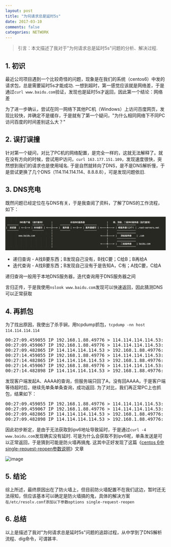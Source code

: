 ```yaml
---
layout: post
title: "为何请求总是延时5s"
date: 2017-03-10
comments: false
categories: NETWORK
---
```


> 引言：本文描述了我对于"为何请求总是延时5s"问题的分析、解决过程.

## 1. 初识

最近公司项目遇到一个比较奇怪的问题，现象是在我们的系统（centos6）中发的请求包，总是需要延时5s才能成功. 一想到超时，第一感觉应该就是网络差，于是通过`curl www.baidu.com`验证，发现也是延时5s才返回，因此第一个结论：网络差

为了进一步确认，尝试在同一网络下其他PC机（Windows）上访问百度网页，发现比较快，并确定不是缓存，于是就有了第一个疑问，"为什么相同网络下不同PC访问百度的时间差别这么大？"

## 2. 误打误撞
针对第一个疑问，对比了PC机的网络配置，是完全一样的，这就无法解释了。就在没有方向的时候，尝试用IP访问，`curl 163.177.151.109`，发现速度很快，突然想到我们的请求也是使用域名. 于是自然就转向了DNS，是不是DNS解析慢，于是尝试更换了几个DNS（114.114.114.114、8.8.8.8），可是发现问题依旧.

## 3. DNS充电

既然问题已经定位在与DNS有关，于是我查阅了资料，了解了DNS的工作流程，如下：

![image](/images/dns-interaction.png)

* 递归查询 - A找B要东西；B发现自己没有，B找C要；C给B；B再给A
* 迭代查询 - A找B要东西；B发现自己没有于是告知A，C有；A找C要，C给A

递归查询一般用于本地DNS服务器，迭代查询用于DNS服务器之间

言归正传，于是我使用`nslook www.baidu.com`发现可以快速返回，因此猜测DNS可以正常获取

## 4. 再抓包
为了找出原因，我使出了杀手锏，用tcpdump抓包，`tcpdump -nn host 114.114.114.114`

<pre>
00:27:09.459055 IP 192.168.1.88.49776 > 114.114.114.114.53: 33750+ A? www.baidu.com. (31)
00:27:09.459067 IP 192.168.1.88.49776 > 114.114.114.114.53: 46955+ AAAA? www.baidu.com. (31)
00:27:09.482865 IP 114.114.114.114.53 > 192.168.1.88.49776: 33750 3/0/0 CNAME www.a.shifen.com., A 14.215.177.37, A 14.215.177.38 (90)
00:27:14.459055 IP 192.168.1.88.49776 > 114.114.114.114.53: 33750+ A? www.baidu.com. (31)
00:27:14.482865 IP 114.114.114.114.53 > 192.168.1.88.49776: 33750 3/0/0 CNAME www.a.shifen.com., A 14.215.177.37, A 14.215.177.38 (90)
00:27:14.459067 IP 192.168.1.88.49776 > 114.114.114.114.53: 46955+ AAAA? www.baidu.com. (31)
00:27:14.482898 IP 114.114.114.114.53 > 192.168.1.88.49776: 46955 1/1/0 CNAME www.a.shifen.com. (115)
</pre>
发现客户端发起A、AAAA的查询，但服务端只回了A，没有回AAAA，于是客户端等待超时后，继续先单条单条查询，成功返回. 为了对比，我们再正常PC上也抓包，结果如下：

<pre>
00:27:09.459055 IP 192.168.1.88.49776 > 114.114.114.114.53: 33750+ A? www.baidu.com. (31)
00:27:09.459067 IP 192.168.1.88.49776 > 114.114.114.114.53: 46955+ AAAA? www.baidu.com. (31)
00:27:09.482865 IP 114.114.114.114.53 > 192.168.1.88.49776: 33750 3/0/0 CNAME www.a.shifen.com., A 14.215.177.37, A 14.215.177.38 (90)
00:27:09.482898 IP 114.114.114.114.53 > 192.168.1.88.49776: 46955 1/1/0 CNAME www.a.shifen.com. (115)
</pre>

因此初步断定，是由于无法获取到ipv6地址导致延时，于是通过`curl -4 www.baidu.com`发现确实没有延时. 可是为什么会获取不到ipv6呢，单条发送是可以正常返回，于是猜到可能是防火墙再搞鬼. 这其中正好发现了这篇《[centos 6中single-request-reopen参数说明](http://coolnull.com/3820.html)》文章

![image](http://static.coolnull.com/wp-content/uploads/2015/05/v3.png)

## 5. 结论

综上所述，最终原因出在了防火墙上，但目前防火墙配置不在我们这边，暂时还无法得知，但应该基本可以确定是防火墙搞的鬼，具体的解决方案`在/etc/resolv.conf添加以下参数options single-request-reopen`

## 6. 总结

以上是描述了我对"为何请求总是延时5s"问题的追踪过程，从中学到了DNS解析流程、dig命令，可谓甚丰.




